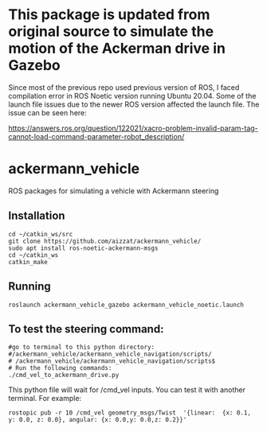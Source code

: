 # This package is updated from original source to simulate the motion of the Ackerman drive in Gazebo

Since most of the previous repo used previous version of ROS, I faced compilation error in ROS Noetic version running Ubuntu 20.04. 
Some of the launch file issues due to the newer ROS version affected the launch file. The issue can be seen here:

https://answers.ros.org/question/122021/xacro-problem-invalid-param-tag-cannot-load-command-parameter-robot_description/

ackermann_vehicle
=================

ROS packages for simulating a vehicle with Ackermann steering

## Installation
```
cd ~/catkin_ws/src
git clone https://github.com/aizzat/ackermann_vehicle/
sudo apt install ros-noetic-ackermann-msgs
cd ~/catkin_ws
catkin_make
```

## Running
`roslaunch ackermann_vehicle_gazebo ackermann_vehicle_noetic.launch`

## To test the steering command: 

```
#go to terminal to this python directory:
#/ackermann_vehicle/ackermann_vehicle_navigation/scripts/
# /ackermann_vehicle/ackermann_vehicle_navigation/scripts$
# Run the following commands:
./cmd_vel_to_ackermann_drive.py
```

This python file will wait for /cmd_vel inputs. You can test it with another terminal. For example:

```
rostopic pub -r 10 /cmd_vel geometry_msgs/Twist  '{linear:  {x: 0.1, y: 0.0, z: 0.0}, angular: {x: 0.0,y: 0.0,z: 0.2}}'
```

